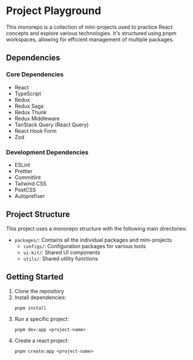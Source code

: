# Project Playground

This monorepo is a collection of mini-projects used to practice React concepts and explore various technologies. It's structured using pnpm workspaces, allowing for efficient management of multiple packages.

## Dependencies

### Core Dependencies
- React
- TypeScript
- Redux
- Redux Saga
- Redux Thunk
- Redux Middleware
- TanStack Query (React Query)
- React Hook Form
- Zod

### Development Dependencies
- ESLint
- Prettier
- Commitlint
- Tailwind CSS
- PostCSS
- Autoprefixer

## Project Structure

This project uses a monorepo structure with the following main directories:

- `packages/`: Contains all the individual packages and mini-projects
  - `configs/`: Configuration packages for various tools
  - `ui-kit/`: Shared UI components
  - `utils/`: Shared utility functions

## Getting Started

1. Clone the repository
2. Install dependencies:
   ```
   pnpm install
   ```
3. Run a specific project:
   ```
   pnpm dev:app <project-name>
3. Create a react project:
   ```
   pnpm create:app <project-name>
   ```
   ```



